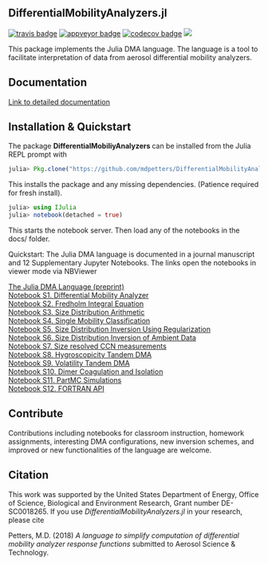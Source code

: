## DifferentialMobilityAnalyzers.jl
[![travis badge][travis_badge]][travis_url]
[![appveyor badge][appveyor_badge]][appveyor_url]
[![codecov badge][codecov_badge]][codecov_url]
[![][docs-stable-img]](docs/DOCUMENTATION.md)

This package implements the Julia DMA language. The language is a tool to facilitate interpretation of data from aerosol differential mobility analyzers.

## Documentation
[Link to detailed documentation](docs/DOCUMENTATION.md)

## Installation & Quickstart
The package  <b> DifferentialMobiliyAnalyzers </b> can be installed from the Julia REPL prompt with
```julia
julia> Pkg.clone("https://github.com/mdpetters/DifferentialMobilityAnalyzers.jl.git")
```
This installs the package and any missing dependencies. (Patience required for fresh install).
```julia
julia> using IJulia
julia> notebook(detached = true)
```
This starts the notebook server. Then load any of the notebooks in the docs/ folder.

Quickstart: The Julia DMA language is documented in a journal manuscript and 12 Supplementary Jupyter Notebooks. The links open the notebooks in viewer mode via NBViewer

[The Julia DMA Language (preprint)](docs/Manuscript.pdf)<br>
[Notebook S1. Differential Mobility Analyzer](https://nbviewer.jupyter.org/github/mdpetters/DifferentialMobilityAnalyzers.jl/blob/master/docs/Notebook%20S01.%20Differential%20Mobility%20Analyzer.ipynb) <br>
[Notebook S2. Fredholm Integral Equation](https://nbviewer.jupyter.org/github/mdpetters/DifferentialMobilityAnalyzers.jl/blob/master/docs/Notebook%20S02.%20Fredholm%20Integral%20Equation.ipynb) <br>
[Notebook S3. Size Distribution Arithmetic](https://nbviewer.jupyter.org/github/mdpetters/DifferentialMobilityAnalyzers.jl/blob/master/docs/Notebook%20S03.%20Size%20Distribution%20Arithmetic.ipynb) <br>
[Notebook S4. Single Mobility Classification](https://nbviewer.jupyter.org/github/mdpetters/DifferentialMobilityAnalyzers.jl/blob/master/docs/Notebook%20S04.%20Single%20Mobility%20Classification.ipynb) <br>
[Notebook S5. Size Distribution Inversion Using Regularization](https://nbviewer.jupyter.org/github/mdpetters/DifferentialMobilityAnalyzers.jl/blob/master/docs/Notebook%20S05.%20Size%20Distribution%20Inversion%20Using%20Regularization.ipynb) <br>
[Notebook S6. Size Distribution Inversion of Ambient Data](https://nbviewer.jupyter.org/github/mdpetters/DifferentialMobilityAnalyzers.jl/blob/master/docs/Notebook%20S06.%20Size%20Distribution%20Inversion%20of%20Ambient%20Data.ipynb) <br>
[Notebook S7. Size resolved CCN measurements](https://nbviewer.jupyter.org/github/mdpetters/DifferentialMobilityAnalyzers.jl/blob/master/docs/Notebook%20S07.%20Size%20resolved%20CCN%20measurements.ipynb) <br>
[Notebook S8. Hygroscopicity Tandem DMA](https://nbviewer.jupyter.org/github/mdpetters/DifferentialMobilityAnalyzers.jl/blob/master/docs/Notebook%20S08.%20Hygroscopicity%20Tandem%20DMA.ipynb) <br>
[Notebook S9. Volatility Tandem DMA](https://nbviewer.jupyter.org/github/mdpetters/DifferentialMobilityAnalyzers.jl/blob/master/docs/Notebook%20S09.%20Volatility%20Tandem%20DMA.ipynb) <br>
[Notebook S10. Dimer Coagulation and Isolation](https://nbviewer.jupyter.org/github/mdpetters/DifferentialMobilityAnalyzers.jl/blob/master/docs/Notebook%20S10.%20Dimer%20Coagulation%20and%20Isolation.ipynb) <br>
[Notebook S11. PartMC Simulations](https://nbviewer.jupyter.org/github/mdpetters/DifferentialMobilityAnalyzers.jl/blob/master/docs/Notebook%20S11.%20PartMC%20Simulations.ipynb)<br>
[Notebook S12. FORTRAN API](https://nbviewer.jupyter.org/github/mdpetters/DifferentialMobilityAnalyzers.jl/blob/master/docs/Notebook%20S12.%20FORTRAN%20API.ipynb) <br>

## Contribute
Contributions including notebooks for classroom instruction, homework assignments, interesting DMA configurations, new inversion schemes, and improved or new functionalities of the language are welcome.

## Citation
This work was supported by the United States Department of Energy, Office of Science, Biological and Environment Research, Grant number DE-SC0018265. If you use _DifferentialMobilityAnalyzers.jl_  in your research, please cite

Petters, M.D. (2018) <i> A language to simplify computation of differential mobility analyzer response functions </i> submitted to Aerosol Science & Technology.

[docs-stable-img]: https://img.shields.io/badge/docs-stable-blue.svg

[travis_badge]: https://travis-ci.org/mdpetters/DifferentialMobilityAnalyzers.jl.svg?branch=master
[travis_url]: https://travis-ci.org/mdpetters/DifferentialMobilityAnalyzers.jl

[appveyor_badge]: https://ci.appveyor.com/api/projects/status/github/mdpetters/DifferentialMobilityAnalyzers.jl?svg=true&branch=master

[appveyor_url]: https://ci.appveyor.com/project/mdpetters/differentialmobilityanalyzers-jl

[codecov_badge]: http://codecov.io/github/mdpetters/DifferentialMobilityAnalyzers.jl/coverage.svg?branch=master
[codecov_url]: http://codecov.io/github/mdpetters/DifferentialMobilityAnalyzers.jl?branch=master
